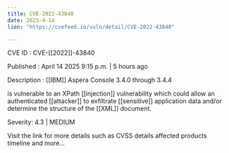 ```yaml
---
title: CVE-2022-43840
date: 2025-4-14
lien: "https://cvefeed.io/vuln/detail/CVE-2022-43840"

---
```


CVE ID : CVE-[[2022]]-43840

Published :  April 14
2025
9:15 p.m. | 5 hours ago

Description :  [[IBM]] Aspera Console 3.4.0 through 3.4.4

is vulnerable to an XPath  [[injection]] vulnerability
which could allow an authenticated  [[attacker]] to exfiltrate  [[sensitive]] application data and/or determine the structure of the  [[XML]] document.

Severity: 4.3 | MEDIUM

Visit the link for more details
such as CVSS details
affected products
timeline
and more...
